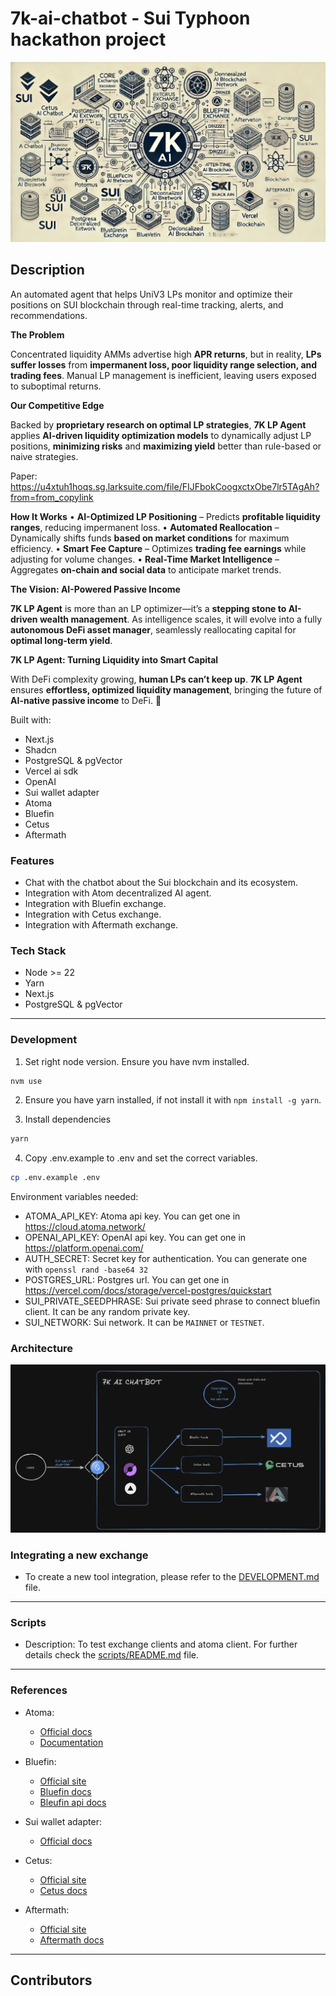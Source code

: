 # 7k-ai-chatbot - Sui Typhoon hackathon project

![7k-chatbot-banner](./public/docs/banner.png)

## Description

An automated agent that helps UniV3 LPs monitor and optimize their positions on SUI blockchain through real-time tracking, alerts, and recommendations.

**The Problem**

Concentrated liquidity AMMs advertise high **APR returns**, but in reality, **LPs suffer losses** from **impermanent loss, poor liquidity range selection, and trading fees**. Manual LP management is inefficient, leaving users exposed to suboptimal returns.

**Our Competitive Edge**

Backed by **proprietary research on optimal LP strategies**, **7K LP Agent** applies **AI-driven liquidity optimization models** to dynamically adjust LP positions, **minimizing risks** and **maximizing yield** better than rule-based or naive strategies.

Paper: https://u4xtuh1hoqs.sg.larksuite.com/file/FIJFbokCoogxctxObe7lr5TAgAh?from=from_copylink

**How It Works**
        •        **AI-Optimized LP Positioning** – Predicts **profitable liquidity ranges**, reducing impermanent loss.
        •        **Automated Reallocation** – Dynamically shifts funds **based on market conditions** for maximum efficiency.
        •        **Smart Fee Capture** – Optimizes **trading fee earnings** while adjusting for volume changes.
        •        **Real-Time Market Intelligence** – Aggregates **on-chain and social data** to anticipate market trends.

**The Vision: AI-Powered Passive Income**

**7K LP Agent** is more than an LP optimizer—it’s a **stepping stone to AI-driven wealth management**. As intelligence scales, it will evolve into a fully **autonomous DeFi asset manager**, seamlessly reallocating capital for **optimal long-term yield**.

**7K LP Agent: Turning Liquidity into Smart Capital**

With DeFi complexity growing, **human LPs can’t keep up**. **7K LP Agent** ensures **effortless, optimized liquidity management**, bringing the future of **AI-native passive income** to DeFi. 🚀


Built with: 

- Next.js
- Shadcn
- PostgreSQL & pgVector
- Vercel ai sdk
- OpenAI
- Sui wallet adapter
- Atoma
- Bluefin
- Cetus 
- Aftermath

### Features

- Chat with the chatbot about the Sui blockchain and its ecosystem.
- Integration with Atom decentralized AI agent.
- Integration with Bluefin exchange.
- Integration with Cetus exchange.
- Integration with Aftermath exchange.


### Tech Stack

- Node >= 22
- Yarn
- Next.js
- PostgreSQL & pgVector

---

### Development

1. Set right node version. Ensure you have nvm installed.

```bash
nvm use
```

2. Ensure you have yarn installed, if not install it with `npm install -g yarn`.

3. Install dependencies

```bash
yarn
```

4. Copy .env.example to .env and set the correct variables.

```bash
cp .env.example .env
```

Environment variables needed:

* ATOMA_API_KEY: Atoma api key. You can get one in https://cloud.atoma.network/
* OPENAI_API_KEY: OpenAI api key. You can get one in https://platform.openai.com/
* AUTH_SECRET: Secret key for authentication. You can generate one with `openssl rand -base64 32`
* POSTGRES_URL: Postgres url. You can get one in https://vercel.com/docs/storage/vercel-postgres/quickstart
* SUI_PRIVATE_SEEDPHRASE: Sui private seed phrase to connect bluefin client. It can be any random private key.
* SUI_NETWORK: Sui network. It can be `MAINNET` or `TESTNET`.


### Architecture

![7k-chatbot-architecture](./public/docs/arch.png)

### Integrating a new exchange

* To create a new tool integration, please refer to the [DEVELOPMENT.md](DEVELOPMENT.md) file.

---

### Scripts

- Description: To test exchange clients and atoma client. For further details check the [scripts/README.md](scripts/README.md) file.

---

### References

- Atoma:

  - [Official docs](https://cloud.atoma.network/)
  - [Documentation](https://docs.atoma.network/documentation/get-started/overview)

- Bluefin:

  - [Official site](https://bluefin.io/)
  - [Bluefin docs](https://learn.bluefin.io/bluefin?utm_source=bluefin&utm_medium=internal&utm_campaign=header)
  - [Bleufin api docs](https://bluefin-exchange.readme.io/reference/spot-api-introduction)

- Sui wallet adapter:

  - [Official docs](https://sdk.mystenlabs.com/dapp-kit)

- Cetus:

  - [Official site](https://www.cetus.zone/)
  - [Cetus docs](https://cetus-1.gitbook.io/cetus-developer-docs/developer/via-sdk/getting-started)

- Aftermath:

  - [Official site](https://aftermath.xyz/)
  - [Aftermath docs](https://docs.aftermath.finance/developers/aftermath-ts-sdk)

---

## Contributors
